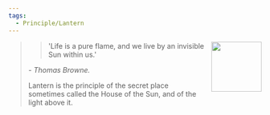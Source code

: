 ```yaml
---
tags:
  - Principle/Lantern
---
```


<div style="float: right; padding-left: 10px;"><img src="/Principles/files/lantern.png" width=100 style="margin:0" /></div>

> > 'Life is a pure flame, and we live by an invisible Sun within us.' 
>
> *\- Thomas Browne.*
>
> Lantern is the principle of the secret place sometimes called the House of the Sun, and of the light above it.
